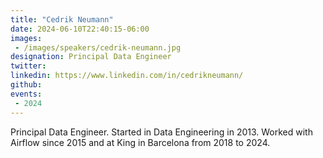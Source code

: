 ```yaml
---
title: "Cedrik Neumann"
date: 2024-06-10T22:40:15-06:00
images: 
 - /images/speakers/cedrik-neumann.jpg
designation: Principal Data Engineer
twitter: 
linkedin: https://www.linkedin.com/in/cedrikneumann/
github: 
events:
 - 2024
---
```


Principal Data Engineer. Started in Data Engineering in 2013. Worked with Airflow since 2015 and at King in Barcelona from 2018 to 2024.

